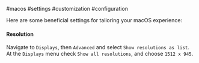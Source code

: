 #macos #settings #customization  #configuration

Here are some beneficial settings for tailoring your macOS experience:
#### Resolution

Navigate to `Displays`, then `Advanced` and select `Show resolutions as list`. At the `Displays` menu check `Show all resolutions`, and choose `1512 x 945`.
